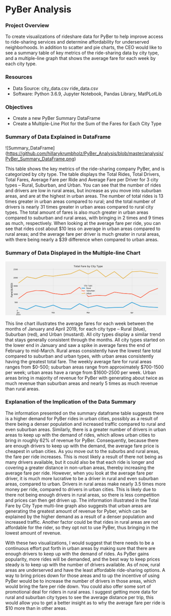# PyBer Analysis

### Project Overview
To create visualizations of rideshare data for PyBer to help improve access to ride-sharing services and determine affordability for underserved neighborhoods. In addition to scatter and pie charts, the CEO would like to see a summary table of key metrics of the ride-sharing data by city type, and a multiple-line graph that shows the average fare for each week by each city type.

### Resources
- Data Source: city_data.csv ride_data.csv
- Software: Python 3.6.9, Jupyter Notebook, Pandas Library, MatPLotLib

### Objectives
- Create a new PyBer Summary DataFrame
- Create a Multiple-Line Plot for the Sum of the Fares for Each City Type

### Summary of Data Explained in DataFrame

![Summary_DataFrame] (https://github.com/hillarykrumbholz/PyBer_Analysis/blob/master/analysis/PyBer_Summary_DataFrame.png)

This table shows the key metrics of the ride-sharing company PyBer, and is categorized by city type. The table displays the Total Rides, Total Drivers, Total Fares, Average Fare per Ride and Average Fare per Driver for 3 city types – Rural, Suburban, and Urban. You can see that the number of rides and drivers are low in rural areas, but increase as you move into suburban areas, and are at the highest in urban areas. The number of total rides is 13 times greater in urban areas compared to rural; and the total number of drivers is nearly 31 times greater in urban areas compared to rural city types. The total amount of fares is also much greater in urban areas compared to suburban and rural areas, with bringing in 2 times and 9 times as much, respectively. When looking at the average fare per ride, you can see that rides cost about $10 less on average in urban areas compared to rural areas; and the average fare per driver is much greater in rural areas, with there being nearly a $39 difference when compared to urban areas. 

### Summary of Data Displayed in the Multiple-line Chart 

![Total_Fare_by_City_type](https://github.com/hillarykrumbholz/PyBer_Analysis/blob/master/analysis/Fig8.png)

This line chart illustrates the average fares for each week between the months of January and April 2019, for each city type – Rural (blue), Suburban (red), and Urban (mustard). All city types display a similar trend that stays generally consistent through the months. All city types started on the lower end in January and saw a spike in average fares the end of February to mid-March. Rural areas consistently have the lowest fare total compared to suburban and urban types, with urban areas consistently having the greatest total fare. The weekly average fare for rural areas ranges from $0-500; suburban areas range from approximately $700-1500 per week; urban areas have a range from $1600-2500 per week. Urban areas bring in majority of revenue for PyBer with generating about twice as much revenue than suburban areas and nearly 5 times as much revenue than rural areas. 

### Explanation of the Implication of the Data Summary

The information presented on the summary dataframe table suggests there is a higher demand for PyBer rides in urban cities, possibly as a result of there being a denser population and increased traffic compared to rural and even suburban areas. Similarly, there is a greater number of drivers in urban areas to keep up with the demand of rides, which allows urban cities to bring in roughly 62% of revenue for PyBer. Consequently, because there are enough drivers to keep up with the demand, the average fare price is cheapest in urban cities. As you move out to the suburbs and rural areas, the fare per ride increases. This is most likely a result of there not being as many drivers available, but it could also be that each ride is longer and covering a greater distance in non-urban areas, thereby increasing the average fare per ride. However, when you look at the average fare per driver, it is much more lucrative to be a driver in rural and even suburban areas, compared to urban. Drivers in rural areas make nearly 3.5 times more money per ride, compared to drivers in urban cities. This is likely due to there not being enough drivers in rural areas, so there is less competition and prices can then get driven up. The information illustrated in the Total Fare by City Type multi-line graph also suggests that urban areas are generating the greatest amount of revenue for Pyber, which can be explained by the higher demand as a result of a denser population and increased traffic. Another factor could be that rides in rural areas are not affordable for the rider, so they opt not to use PyBer, thus bringing in the lowest amount of revenue.

With these two visualizations, I would suggest that there needs to be a continuous effort put forth in urban areas by making sure that there are enough drivers to keep up with the demand of rides. As PyBer gains popularity, more rides will be demanded, and the best way to keep prices steady is to keep up with the number of drivers available. As of now, rural areas are underserved and have the least affordable ride-sharing options. A way to bring prices down for those areas and to up the incentive of using PyBer would be to increase the number of drivers in those areas, which would bring the fare per ride down. You could also offer some sort of promotional deal for riders in rural areas. I suggest getting more data for rural and suburban city types to see the average distance per trip, this would allow you to get a better insight as to why the average fare per ride is $10 more than in other areas. 
